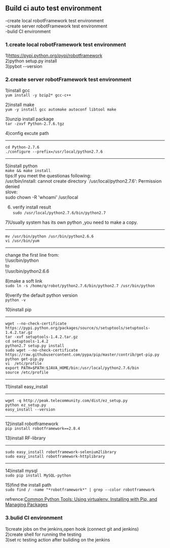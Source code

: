 ## Build ci auto test environment ##
-create local robotFramework test environment  
-create server robotFramework test environment  
-bulid CI environment

### 1.create local robotFramework test environment ###
1)https://pypi.python.org/pypi/robotframework  
2)python setup.py install  
3)pybot --version


### 2.create server robotFramework test environment ###
1)install gcc  
```yum install -y bzip2* gcc-c++```  

2)install make  
```yum -y install gcc automake autoconf libtool make```    

3)unzip install package  
```tar -zxvf Python-2.7.6.tgz```  

4)config excute path  

---
	cd Python-2.7.6
	./configure --prefix=/usr/local/python2.7.6

---

5)install python  
```make && make install```  
tips:If you meet the questionas following:  
/usr/bin/install: cannot create directory `/usr/local/python2.7.6': Permission denied  
slove:  
sudo chown -R 'whoami' /usr/local  

6) verify install result  
```sudo /usr/local/python2.7.6/bin/python2.7 ```  

7)Usually system has its own python ,you need to make a copy.  

---
	mv /usr/bin/python /usr/bin/python2.6.6
	vi /usr/bin/yum

---  
change the first line from:  
!/usr/bin/python  
to  
!/usr/bin/python2.6.6  

8)make a soft link  
```sudo ln -s /home/q/robot/python2.7.6/bin/python2.7 /usr/bin/python```  

9)verify the default python version  
```python -v```  

10)install pip  

---
	wget --no-check-certificate https://pypi.python.org/packages/source/s/setuptools/setuptools-1.4.2.tar.gz
	tar -xvf setuptools-1.4.2.tar.gz 
	cd setuptools-1.4.2  
	python2.7 setup.py install
	sudo wget --no-check-certificate https://raw.githubusercontent.com/pypa/pip/master/contrib/get-pip.py
	python get-pip.py
	vi  /etc/profile
	export PATH=$PATH:$JAVA_HOME/bin:/usr/local/python2.7.6/bin  
	source /etc/profile

---

11)install easy_install
 
--- 
	wget -q http://peak.telecommunity.com/dist/ez_setup.py
    python ez_setup.py
	easy_install --version

---

12)install robotframework  
```pip install robotframework==2.8.4```  

13)install RF-library  

---
	sudo easy_install robotframework-selenium2library
	sudo easy_install robotframework-httplibrary

---

14)install mysql  
```sudo pip install MySQL-python```  

15)find the install path  
```sudo find / -name "*robotframework*" | grep --color robotframework```  

refrence:[Common Python Tools: Using virtualenv, Installing with Pip, and Managing Packages](https://www.digitalocean.com/community/tutorials/common-python-tools-using-virtualenv-installing-with-pip-and-managing-packages)

### 3.bulid CI environment ###
1)create jobs on the jenkins,open hook (connect git and jenkins)  
2)create shell for running the testing  
3)set rc testing action after buliding on the jenkins


